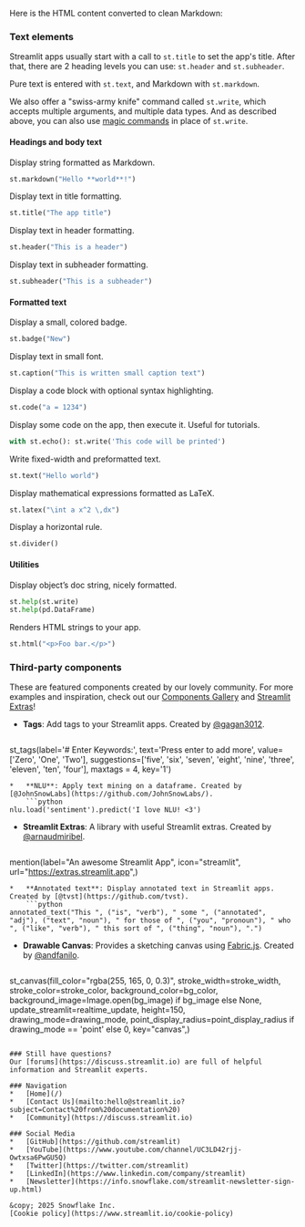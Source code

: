 Here is the HTML content converted to clean Markdown:

### Text elements
Streamlit apps usually start with a call to `st.title` to set the app's title. After that, there are 2 heading levels you can use: `st.header` and `st.subheader`.

Pure text is entered with `st.text`, and Markdown with `st.markdown`.

We also offer a "swiss-army knife" command called `st.write`, which accepts multiple arguments, and multiple data types. And as described above, you can also use [magic commands](/develop/api-reference/write-magic/magic) in place of `st.write`.

#### Headings and body text
Display string formatted as Markdown.
```python
st.markdown("Hello **world**!")
```
Display text in title formatting.
```python
st.title("The app title")
```
Display text in header formatting.
```python
st.header("This is a header")
```
Display text in subheader formatting.
```python
st.subheader("This is a subheader")
```

#### Formatted text
Display a small, colored badge.
```python
st.badge("New")
```
Display text in small font.
```python
st.caption("This is written small caption text")
```
Display a code block with optional syntax highlighting.
```python
st.code("a = 1234")
```
Display some code on the app, then execute it. Useful for tutorials.
```python
with st.echo(): st.write('This code will be printed')
```
Write fixed-width and preformatted text.
```python
st.text("Hello world")
```
Display mathematical expressions formatted as LaTeX.
```python
st.latex("\int a x^2 \,dx")
```
Display a horizontal rule.
```python
st.divider()
```

#### Utilities
Display object’s doc string, nicely formatted.
```python
st.help(st.write)
st.help(pd.DataFrame)
```
Renders HTML strings to your app.
```python
st.html("<p>Foo bar.</p>")
```

### Third-party components
These are featured components created by our lovely community. For more examples and inspiration, check out our [Components Gallery](https://streamlit.io/components) and [Streamlit Extras](https://extras.streamlit.app)!

*   **Tags**: Add tags to your Streamlit apps. Created by [@gagan3012](https://github.com/gagan3012).
    ```python
st_tags(label='# Enter Keywords:', text='Press enter to add more', value=['Zero', 'One', 'Two'], suggestions=['five', 'six', 'seven', 'eight', 'nine', 'three', 'eleven', 'ten', 'four'], maxtags = 4, key='1')
```
*   **NLU**: Apply text mining on a dataframe. Created by [@JohnSnowLabs](https://github.com/JohnSnowLabs/).
    ```python
nlu.load('sentiment').predict('I love NLU! <3')
```
*   **Streamlit Extras**: A library with useful Streamlit extras. Created by [@arnaudmiribel](https://github.com/arnaudmiribel/).
    ```python
mention(label="An awesome Streamlit App", icon="streamlit", url="https://extras.streamlit.app",)
```
*   **Annotated text**: Display annotated text in Streamlit apps. Created by [@tvst](https://github.com/tvst).
    ```python
annotated_text("This ", ("is", "verb"), " some ", ("annotated", "adj"), ("text", "noun"), " for those of ", ("you", "pronoun"), " who ", ("like", "verb"), " this sort of ", ("thing", "noun"), ".")
```
*   **Drawable Canvas**: Provides a sketching canvas using [Fabric.js](http://fabricjs.com/). Created by [@andfanilo](https://github.com/andfanilo).
    ```python
st_canvas(fill_color="rgba(255, 165, 0, 0.3)", stroke_width=stroke_width, stroke_color=stroke_color, background_color=bg_color, background_image=Image.open(bg_image) if bg_image else None, update_streamlit=realtime_update, height=150, drawing_mode=drawing_mode, point_display_radius=point_display_radius if drawing_mode == 'point' else 0, key="canvas",)
```

### Still have questions?
Our [forums](https://discuss.streamlit.io) are full of helpful information and Streamlit experts.

### Navigation
*   [Home](/)
*   [Contact Us](mailto:hello@streamlit.io?subject=Contact%20from%20documentation%20)
*   [Community](https://discuss.streamlit.io)

### Social Media
*   [GitHub](https://github.com/streamlit)
*   [YouTube](https://www.youtube.com/channel/UC3LD42rjj-Owtxsa6PwGU5Q)
*   [Twitter](https://twitter.com/streamlit)
*   [LinkedIn](https://www.linkedin.com/company/streamlit)
*   [Newsletter](https://info.snowflake.com/streamlit-newsletter-sign-up.html)

&copy; 2025 Snowflake Inc.
[Cookie policy](https://www.streamlit.io/cookie-policy)